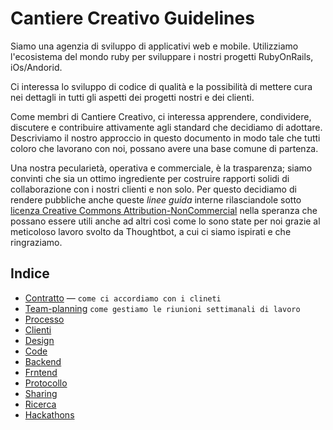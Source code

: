 # Cantiere Creativo Guidelines

Siamo una agenzia di sviluppo di applicativi web e mobile. Utilizziamo l'ecosistema del mondo ruby per sviluppare i nostri progetti RubyOnRails, iOs/Andorid.

Ci interessa lo sviluppo di codice di qualità e la possibilità di mettere cura nei dettagli in tutti gli aspetti dei progetti nostri e dei clienti.

Come membri di Cantiere Creativo, ci interessa apprendere, condividere, discutere e contribuire attivamente agli standard che decidiamo di adottare. Descriviamo il nostro approccio in questo documento in modo tale che tutti coloro che lavorano con noi, possano avere una base comune di partenza.

Una nostra pecularietà, operativa e commerciale, è la trasparenza; siamo convinti che sia un ottimo ingrediente per costruire rapporti solidi di collaborazione con i nostri clienti e non solo. Per questo decidiamo di rendere pubbliche anche queste *linee guida* interne rilasciandole sotto [licenza Creative Commons Attribution-NonCommercial](http://creativecommons.org/licenses/by-nc/3.0/) nella speranza che possano essere utili anche ad altri così come lo sono state per noi grazie al meticoloso lavoro svolto da Thoughtbot, a cui ci siamo ispirati e che ringraziamo.

## Indice

* [Contratto](contratto/contratto-cantiere.md) — ```come ci accordiamo con i clineti``` 
* [Team-planning](team-planning.md) ```come gestiamo le riunioni settimanali di lavoro```
* [Processo](processo.md)
* [Clienti](clienti.md)
* [Design](design.md)
* [Code](code.md)
* [Backend](backend.md)
* [Frntend](frontend.md)
* [Protocollo](protocollo.md)
* [Sharing](sharing.md)
* [Ricerca](ricerca.md)
* [Hackathons](hackathons.md)